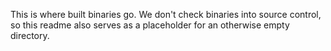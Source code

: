 This is where built binaries go.
We don't check binaries into source control, so this readme also serves as a placeholder for an otherwise empty directory.
